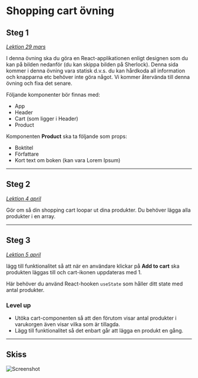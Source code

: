 # Shopping cart övning

## Steg 1
*[Lektion 29 mars](https://github.com/F21-Frontendramverk/lektion-29-mars)*

I denna övning ska du göra en React-applikationen enligt designen som du kan på bilden nedanför (du kan skippa bilden på Sherlock). Denna sida kommer i denna övning vara statisk d.v.s. du kan hårdkoda all information och knapparna etc behöver inte göra något. Vi kommer återvända till denna övning och fixa det senare.

Följande komponenter bör finnas med:
* App
* Header
* Cart (som ligger i Header)
* Product

Komponenten **Product** ska ta följande som props:
* Boktitel
* Författare
* Kort text om boken (kan vara Lorem Ipsum)

---

## Steg 2
*[Lektion 4 april](https://github.com/F21-Frontendramverk/lektion-4-april)*

Gör om så din shopping cart loopar ut dina produkter. Du behöver lägga alla produkter i en array.

---

## Steg 3
*[Lektion 5 april](https://github.com/F21-Frontendramverk/lektion-5-april)*

lägg till funktionalitet så att när en användare klickar på **Add to cart** ska produkten läggas till och cart-ikonen uppdateras med 1.

Här behöver du använd React-hooken ```useState``` som håller ditt state med antal produkter.

### Level up

* Utöka cart-componenten så att den förutom visar antal produkter i varukorgen även visar vilka som är tillagda.
* Lägg till funktionalitet så det enbart går att lägga en produkt en gång.

--- 

## Skiss

![Screenshot](https://user-images.githubusercontent.com/54267140/108186450-aca5e980-710d-11eb-95cf-2a3e79ed3bcd.png)
